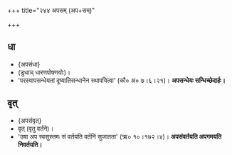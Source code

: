 +++
title="२४४ अपसम् (अप+सम्)"

+++

## धा
- {अपसंधा}
- (डुधाञ् धारणपोषणयोः)।
- 'परस्यापसन्धेयतां दूष्यातिसन्धानेन स्थापयित्वा' (कौ० अ० ७।६।२१)। **अपसन्धेयः सन्धिच्छेदार्हः।**

## वृत्
- {अपसंवृत्}
- वृत् (वृतु वर्तने)।
- 'उषा अप स्वसुस्तमः सं वर्तयति वर्तनिं सुजातता' (ऋ० १०।१७२।४)। **अपसंवर्तयति अपगमयति निवर्तयति।**
